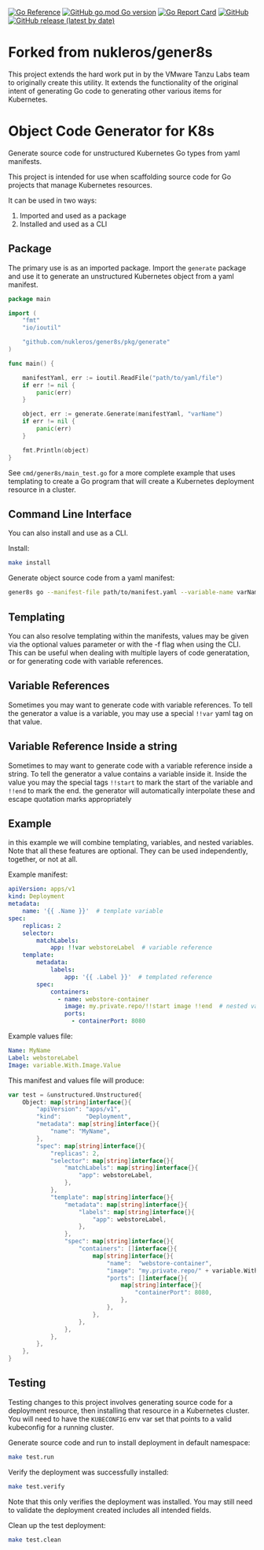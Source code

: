 [![Go Reference](https://pkg.go.dev/badge/github.com/nukleros/gener8s.svg)](https://pkg.go.dev/github.com/nukleros/gener8s)
[![GitHub go.mod Go version](https://img.shields.io/github/go-mod/go-version/nukleros/gener8s)](https://golang.org/)
[![Go Report Card](https://goreportcard.com/badge/github.com/nukleros/gener8s)](https://goreportcard.com/report/github.com/nukleros/gener8s)
[![GitHub](https://img.shields.io/github/license/nukleros/gener8s)](https://github.com/nukleros/gener8s/blob/main/LICENSE)
[![GitHub release (latest by date)](https://img.shields.io/github/v/release/nukleros/gener8s)](https://github.com/nukleros/gener8s/releases)

# Forked from nukleros/gener8s

This project extends the hard work put in by the VMware Tanzu Labs team to originally create this utility.  It
extends the functionality of the original intent of generating Go code to generating other various items
for Kubernetes.

# Object Code Generator for K8s

Generate source code for unstructured Kubernetes Go types from yaml manifests.

This project is intended for use when scaffolding source code for Go projects
that manage Kubernetes resources.

It can be used in two ways:

1. Imported and used as a package
2. Installed and used as a CLI

## Package

The primary use is as an imported package.  Import the `generate` package and
use it to generate an unstructured Kubernetes object from a yaml manifest.

```go
package main

import (
    "fmt"
    "io/ioutil"

    "github.com/nukleros/gener8s/pkg/generate"
)

func main() {

    manifestYaml, err := ioutil.ReadFile("path/to/yaml/file")
    if err != nil {
        panic(err)
    }

    object, err := generate.Generate(manifestYaml, "varName")
    if err != nil {
        panic(err)
    }

    fmt.Println(object)
}
```

See `cmd/gener8s/main_test.go` for a more complete example that uses templating to create a Go
program that will create a Kubernetes deployment resource in a cluster.

## Command Line Interface

You can also install and use as a CLI.

Install:

```bash
make install
```

Generate object source code from a yaml manifest:

```bash
gener8s go --manifest-file path/to/manifest.yaml --variable-name varName
```


## Templating

You can also resolve templating within the manifests, values may be given via
the optional values parameter or with the -f flag when using the CLI. This can
be useful when dealing with multiple layers of code generatation, or for
generating code with variable references.

## Variable References

Sometimes you may want to generate code with variable references. To tell the
generator a value is a variable, you may use a special `!!var` yaml tag on that value.


## Variable Reference Inside a string
Sometimes to may want to generate code with a variable reference inside a string. To tell the
generator a value contains a variable inside it. Inside the value you may the special tags `!!start` to mark the start of the variable and `!!end` to mark the end. the generator will automatically interpolate these and escape quotation marks appropriately
## Example

in this example we will combine templating, variables, and nested variables.  Note that all
these features are optional.  They can be used independently,
together, or not at all.

Example manifest:

```yaml
apiVersion: apps/v1
kind: Deployment
metadata:
    name: '{{ .Name }}'  # template variable
spec:
    replicas: 2
    selector:
        matchLabels:
            app: !!var webstoreLabel  # variable reference
    template:
        metadata:
            labels:
                app: '{{ .Label }}'  # templated reference
        spec:
            containers:
              - name: webstore-container
                image: my.private.repo/!!start image !!end  # nested variable reference
                ports:
                  - containerPort: 8080
```

Example values file:

```yaml
Name: MyName
Label: webstoreLabel
Image: variable.With.Image.Value
```

This manifest and values file will produce:

```go
var test = &unstructured.Unstructured{
	Object: map[string]interface{}{
		"apiVersion": "apps/v1",
		"kind":       "Deployment",
		"metadata": map[string]interface{}{
			"name": "MyName",
		},
		"spec": map[string]interface{}{
			"replicas": 2,
			"selector": map[string]interface{}{
				"matchLabels": map[string]interface{}{
					"app": webstoreLabel,
				},
			},
			"template": map[string]interface{}{
				"metadata": map[string]interface{}{
					"labels": map[string]interface{}{
						"app": webstoreLabel,
					},
				},
				"spec": map[string]interface{}{
					"containers": []interface{}{
						map[string]interface{}{
							"name":  "webstore-container",
							"image": "my.private.repo/" + variable.With.Image.Value + "",
							"ports": []interface{}{
								map[string]interface{}{
									"containerPort": 8080,
								},
							},
						},
					},
				},
			},
		},
	},
}
```

## Testing

Testing changes to this project involves generating source code for a deployment
resource, then installing that resource in a Kubernetes cluster.  You will need
to have the `KUBECONFIG` env var set that points to a valid kubeconfig for a
running cluster.

Generate source code and run to install deployment in default namespace:

```bash
make test.run
```

Verify the deployment was successfully installed:

```bash
make test.verify
```

Note that this only verifies the deployment was installed.  You may still need
to validate the deployment created includes all intended fields.

Clean up the test deployment:

```bash
make test.clean
```

